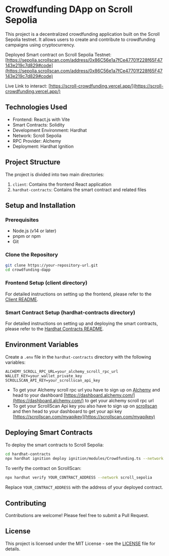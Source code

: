 # Crowdfunding DApp on Scroll Sepolia

This project is a decentralized crowdfunding application built on the Scroll Sepolia testnet. It allows users to create and contribute to crowdfunding campaigns using cryptocurrency.

Deployed Smart contract on Scroll Sepolia Testnet: [https://sepolia.scrollscan.com/address/0x86C56e1a7fCe47701f228f65F47143e219c7d829#code](https://sepolia.scrollscan.com/address/0x86C56e1a7fCe47701f228f65F47143e219c7d829#code)

Live Link to interact: [https://scroll-crowdfunding.vercel.app/](https://scroll-crowdfunding.vercel.app/)

## Technologies Used

- Frontend: React.js with Vite
- Smart Contracts: Solidity
- Development Environment: Hardhat
- Network: Scroll Sepolia
- RPC Provider: Alchemy
- Deployment: Hardhat Ignition

## Project Structure

The project is divided into two main directories:

1. `client`: Contains the frontend React application
2. `hardhat-contracts`: Contains the smart contract and related files

## Setup and Installation

### Prerequisites

- Node.js (v14 or later)
- pnpm or npm 
- Git

### Clone the Repository

```bash
git clone https://your-repository-url.git
cd crowdfunding-dapp
```

### Frontend Setup (client directory)

For detailed instructions on setting up the frontend, please refer to the [Client README](./client/README.md).

### Smart Contract Setup (hardhat-contracts directory)

For detailed instructions on setting up and deploying the smart contracts, please refer to the [Hardhat Contracts README](./hardhat-contracts/README.md).

## Environment Variables

Create a `.env` file in the `hardhat-contracts` directory with the following variables:

```
ALCHEMY_SCROLL_RPC_URL=your_alchemy_scroll_rpc_url
WALLET_KEY=your_wallet_private_key
SCROLLSCAN_API_KEY=your_scrollscan_api_key
```
   - To get your Alchemy scroll rpc url you have to sign up on [Alchemy](https://auth.alchemy.com/#:~:text=Log%20in.%20Don't%20have%20an%20account?%20Signup.) and head to your dashboard [https://dashboard.alchemy.com/](https://dashboard.alchemy.com/) to get your alchemy scroll rpc url
   - To get your ScrollScan Api key you also have to sign up on [scrollscan](https://scrollscan.com/register) and then head to your dashboard to get your api key [https://scrollscan.com/myapikey](https://scrollscan.com/myapikey)

## Deploying Smart Contracts

To deploy the smart contracts to Scroll Sepolia:

```bash
cd hardhat-contracts
npx hardhat ignition deploy ignition/modules/Crowdfunding.ts --network scroll_sepolia
```

To verify the contract on ScrollScan:

```bash
npx hardhat verify YOUR_CONTRACT_ADDRESS --network scroll_sepolia
```

Replace `YOUR_CONTRACT_ADDRESS` with the address of your deployed contract.

## Contributing

Contributions are welcome! Please feel free to submit a Pull Request.

## License

This project is licensed under the MIT License - see the [LICENSE](LICENSE) file for details.
